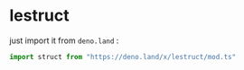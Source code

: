 # lestruct


just import it from `deno.land` :
```typescript
import struct from "https://deno.land/x/lestruct/mod.ts"
```
